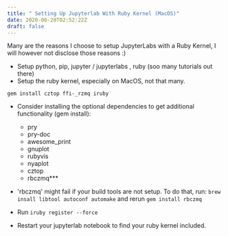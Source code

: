 ```yaml
---
title: " Setting Up Jupyterlab With Ruby Kernel (MacOS)"
date: 2020-06-28T02:52:22Z
draft: false
---
```


Many are the reasons I choose to setup JupyterLabs with a Ruby Kernel, I will however not disclose those reasons :)

- Setup python, pip, jupyter / jupyterlabs , ruby (soo many tutorials out there)
- Setup the ruby kernel, especially on MacOS, not that many.

```gem install cztop ffi-_rzmq iruby```
- Consider installing the optional dependencies to get additional functionality (gem install):
  * pry
  * pry-doc
  * awesome_print
  * gnuplot
  * rubyvis
  * nyaplot
  * cztop
  * rbczmq***

- 'rbczmq' might fail if your build tools are not setup. To do that, run:
``` brew insall libtool autoconf automake ```
and rerun ```gem install rbczmq```
- Run ``` iruby register --force ```
- Restart your jupyterlab notebook to find your ruby kernel included.